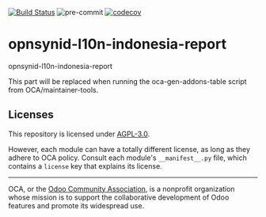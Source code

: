 [![Build Status](https://travis-ci.com/open-synergy/opnsynid-l10n-indonesia-report.svg?branch=8.0)](https://travis-ci.com/open-synergy/opnsynid-l10n-indonesia-report)
![pre-commit](https://github.com/open-synergy/opnsynid-l10n-indonesia-report/actions/workflows/pre-commit.yml/badge.svg)
[![codecov](https://codecov.io/gh/open-synergy/opnsynid-l10n-indonesia-report/branch/8.0/graph/badge.svg)](https://codecov.io/gh/open-synergy/opnsynid-l10n-indonesia-report)

<!-- /!\ do not modify above this line -->

# opnsynid-l10n-indonesia-report

opnsynid-l10n-indonesia-report

<!-- /!\ do not modify below this line -->

<!-- prettier-ignore-start -->

[//]: # (addons)

This part will be replaced when running the oca-gen-addons-table script from OCA/maintainer-tools.

[//]: # (end addons)

<!-- prettier-ignore-end -->

## Licenses

This repository is licensed under [AGPL-3.0](LICENSE).

However, each module can have a totally different license, as long as they adhere to OCA
policy. Consult each module's `__manifest__.py` file, which contains a `license` key
that explains its license.

----

OCA, or the [Odoo Community Association](http://odoo-community.org/), is a nonprofit
organization whose mission is to support the collaborative development of Odoo features
and promote its widespread use.
